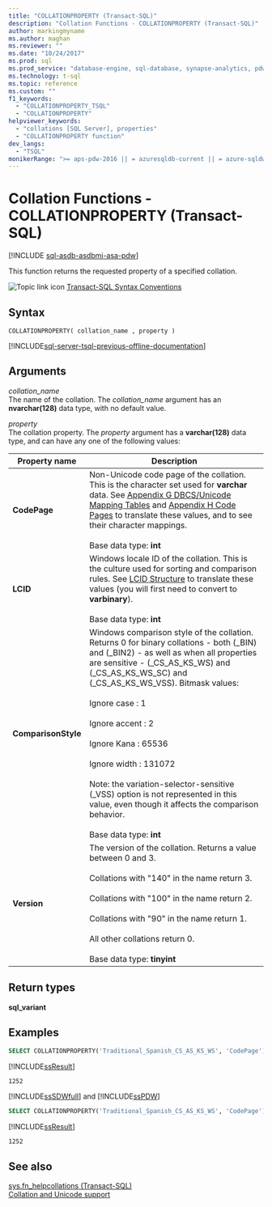 ```yaml
---
title: "COLLATIONPROPERTY (Transact-SQL)"
description: "Collation Functions - COLLATIONPROPERTY (Transact-SQL)"
author: markingmyname
ms.author: maghan
ms.reviewer: ""
ms.date: "10/24/2017"
ms.prod: sql
ms.prod_service: "database-engine, sql-database, synapse-analytics, pdw"
ms.technology: t-sql
ms.topic: reference
ms.custom: ""
f1_keywords:
  - "COLLATIONPROPERTY_TSQL"
  - "COLLATIONPROPERTY"
helpviewer_keywords:
  - "collations [SQL Server], properties"
  - "COLLATIONPROPERTY function"
dev_langs:
  - "TSQL"
monikerRange: ">= aps-pdw-2016 || = azuresqldb-current || = azure-sqldw-latest || >= sql-server-2016 || >= sql-server-linux-2017 || = azuresqldb-mi-current"
---
```

# Collation Functions - COLLATIONPROPERTY (Transact-SQL)
[!INCLUDE [sql-asdb-asdbmi-asa-pdw](../../includes/applies-to-version/sql-asdb-asdbmi-asa-pdw.md)]

This function returns the requested property of a specified collation.
  
![Topic link icon](../../database-engine/configure-windows/media/topic-link.gif "Topic link icon") [Transact-SQL Syntax Conventions](../../t-sql/language-elements/transact-sql-syntax-conventions-transact-sql.md)
  
## Syntax  
  
```syntaxsql
COLLATIONPROPERTY( collation_name , property )  
```  
  
[!INCLUDE[sql-server-tsql-previous-offline-documentation](../../includes/sql-server-tsql-previous-offline-documentation.md)]

## Arguments
*collation_name*  
The name of the collation. The *collation_name* argument has an **nvarchar(128)** data type, with no default value.
  
*property*  
The collation property. The *property* argument has a **varchar(128)** data type, and can have any one of the following values:
  
|Property name|Description|  
|---|---|
|**CodePage**|Non-Unicode code page of the collation. This is the character set used for **varchar** data. See [Appendix G DBCS/Unicode Mapping Tables](/previous-versions/cc194886(v=msdn.10)) and [Appendix H Code Pages](/previous-versions/cc195051(v=msdn.10)) to translate these values, and to see their character mappings.<br /><br />Base data type: **int**|  
|**LCID**|Windows locale ID of the collation. This is the culture used for sorting and comparison rules. See [LCID Structure](/openspecs/windows_protocols/ms-lcid/63d3d639-7fd2-4afb-abbe-0d5b5551eef8) to translate these values (you will first need to convert to **varbinary**).<br /><br />Base data type: **int**|  
|**ComparisonStyle**|Windows comparison style of the collation. Returns 0 for binary collations - both (\_BIN) and (\_BIN2) - as well as when all properties are sensitive - (\_CS\_AS\_KS\_WS) and (\_CS\_AS\_KS\_WS\_SC) and (\_CS\_AS\_KS\_WS\_VSS). Bitmask values:<br /><br /> Ignore case : 1<br /><br /> Ignore accent : 2<br /><br /> Ignore Kana : 65536<br /><br /> Ignore width : 131072<br /><br /> Note: the variation-selector-sensitive (\_VSS) option is not represented in this value, even though it affects the comparison behavior.<br /><br />Base data type: **int**|  
|**Version**|The version of the collation. Returns a value between 0 and 3.<br /><br /> Collations with "140" in the name return 3.<br /><br /> Collations with "100" in the name return 2.<br /><br /> Collations with "90" in the name return 1.<br /><br /> All other collations return 0.<br /><br />Base data type: **tinyint**|  
  
## Return types
**sql_variant**
  
## Examples  
  
```sql
SELECT COLLATIONPROPERTY('Traditional_Spanish_CS_AS_KS_WS', 'CodePage');  
```  
  
[!INCLUDE[ssResult](../../includes/ssresult-md.md)]
  
```
1252   
```  
  
[!INCLUDE[ssSDWfull](../../includes/sssdwfull-md.md)] and [!INCLUDE[ssPDW](../../includes/sspdw-md.md)]  
  
```sql
SELECT COLLATIONPROPERTY('Traditional_Spanish_CS_AS_KS_WS', 'CodePage')  
```  
  
[!INCLUDE[ssResult](../../includes/ssresult-md.md)]
  
```
1252   
```  
  
## See also
[sys.fn_helpcollations &#40;Transact-SQL&#41;](../../relational-databases/system-functions/sys-fn-helpcollations-transact-sql.md)    
[Collation and Unicode support](../../relational-databases/collations/collation-and-unicode-support.md)  
